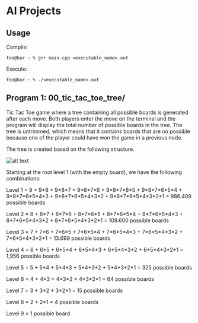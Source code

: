 # AI Projects
 
## Usage
Compile:
```console
foo@bar ~ % g++ main.cpp <executable_name>.out
```
Execute:
```console
foo@bar ~ % ./<executable_name>.out
```

## Program 1: 00_tic_tac_toe_tree/
Tic Tac Toe game where a tree containing all possible boards is generated after each move. Both players enter the move on the terminal and the program will display the total number of possible boards in the tree. The tree is untrimmed, which means that it contains boards that are no possible because one of the player could have won the game in a previous node.

The tree is created based on the following structure.

![alt text](https://external-content.duckduckgo.com/iu/?u=https%3A%2F%2F1.bp.blogspot.com%2F-LsJinVrVFz8%2FWHoAy4WBz_I%2FAAAAAAAA6qY%2FoKyq9vlydMAH27zxhIlMxMfHCf5B0n8tQCLcB%2Fs1600%2FOXO-search-tree.jpg&f=1&nofb=1)

Starting at the root level 1 (with the empty board), we have the following combinations:

Level 1 = 9 + 9\*8 + 9\*8\*7 + 9\*8\*7\*6 + 9\*8\*7\*6\*5 + 9\*8\*7\*6\*5\*4 + 9\*8\*7\*6\*5\*4\*3 + 9\*8\*7\*6\*5\*4\*3\*2 + 9\*8\*7\*6\*5\*4\*3\*2\*1 = 986.409 possible boards

Level 2 = 8 + 8\*7 + 8\*7\*6 + 8\*7\*6\*5 + 8\*7\*6\*5\*4 + 8\*7\*6\*5\*4\*3 + 8\*7\*6\*5\*4\*3\*2 + 8\*7\*6\*5\*4\*3\*2\*1 = 109.600 possible boards

Level 3 = 7 + 7\*6 + 7\*6\*5 + 7\*6\*5\*4 + 7\*6\*5\*4\*3 + 7\*6\*5\*4\*3\*2 + 7\*6\*5\*4\*3\*2\*1 = 13.699 possible boards

Level 4 = 6 + 6\*5 + 6\*5\*4 + 6\*5\*4\*3 + 6\*5\*4\*3\*2 + 6\*5\*4\*3\*2\*1 = 1,956 possible boards

Level 5 = 5 + 5\*4 + 5\*4\*3 + 5\*4\*3\*2 + 5\*4\*3\*2\*1 = 325 possible boards

Level 6 = 4 + 4\*3 + 4\*3\*2 + 4\*3\*2\*1 = 64 possible boards

Level 7 = 3 + 3\*2 + 3\*2\*1 = 15 possible boards

Level 8 = 2 + 2\*1 = 4 possible boards

Level 9 = 1 possible board
